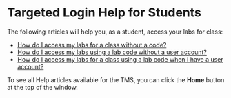 # Targeted Login Help for Students

The following articles will help you, as a student, access your labs for class:

- [How do I access my labs for a class without a code?](../end-user-student-faqs/lab-access/access-labs-for-class-without-code.md)
- [How do I access my labs using a lab code without a user account?](../end-user-student-faqs/lab-access/access-labs-for-class-using-lab-code-without-user-account.md)
- [How do I access my labs for a class using a lab code when I have a user account?](../end-user-student-faqs/lab-access/access-labs-for-class-using-lab-code-with-user-account.md)

To see all Help articles available for the TMS, you can click the **Home** button at the top of the window.